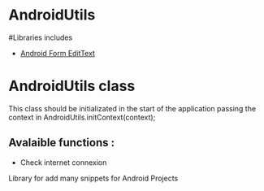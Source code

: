 # AndroidUtils

#Libraries includes
- [Android Form EditText](https://github.com/vekexasia/android-edittext-validator)

# AndroidUtils class

This class should be initializated in the start of the application passing the context in AndroidUtils.initContext(context);

## Avalaible functions :

- Check internet connexion

Library for add many snippets for Android Projects


